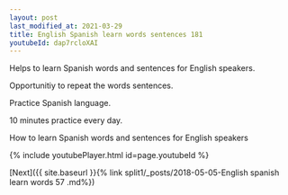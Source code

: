 ```yaml
---
layout: post
last_modified_at: 2021-03-29
title: English Spanish learn words sentences 181 
youtubeId: dap7rcloXAI
---
```

 
 
Helps to learn Spanish words and sentences for English speakers.

Opportunitiy to repeat the words sentences. 

Practice Spanish language. 
 
10 minutes practice every day. 
 
How to learn Spanish words and sentences for English speakers 
 
{% include youtubePlayer.html id=page.youtubeId %}
 
 
[Next]({{ site.baseurl }}{% link  split1/_posts/2018-05-05-English spanish learn words 57 .md%})
 
